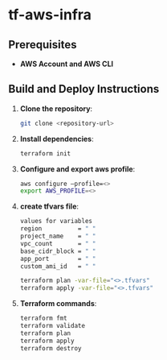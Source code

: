 # tf-aws-infra

## Prerequisites
- **AWS Account and AWS CLI**

## Build and Deploy Instructions

1. **Clone the repository**:
    ```bash
    git clone <repository-url>
    ```

2. **Install dependencies**:
    ```bash
    terraform init
    ```

3. **Configure and export aws profile**:
   ```bash
   aws configure –profile=<>
   export AWS_PROFILE=<>
   ```

4. **create tfvars file**:
   ```bash
   values for variables
   region          = " "
   project_name    = " "
   vpc_count       = " "
   base_cidr_block = " "
   app_port        = " "
   custom_ami_id   = " "

   terraform plan -var-file="<>.tfvars"
   terraform apply -var-file="<>.tfvars"
   ```

5. **Terraform commands**:
    ```bash
    terraform fmt
    terraform validate
    terraform plan
    terraform apply
    terraform destroy
    ```